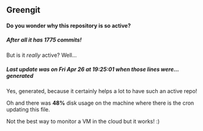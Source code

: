 ## Greengit

#### Do you wonder why this repository is so active?

##### After all it has 1775 commits!

But is it *really* active? Well...

##### Last update was on Fri Apr 26 at 19:25:01 when those lines were... generated

Yes, generated, because it certainly helps a lot to have such an active repo!

Oh and there was **48%** disk usage on the machine
where there is the cron updating this file.

Not the best way to monitor a VM in the cloud but it works! :)
